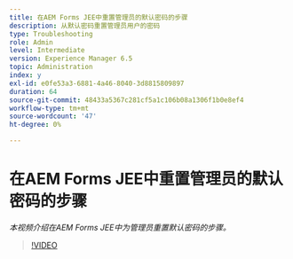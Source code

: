 ```yaml
---
title: 在AEM Forms JEE中重置管理员的默认密码的步骤
description: 从默认密码重置管理员用户的密码
type: Troubleshooting
role: Admin
level: Intermediate
version: Experience Manager 6.5
topic: Administration
index: y
exl-id: e0fe53a3-6881-4a46-8040-3d8815809897
duration: 64
source-git-commit: 48433a5367c281cf5a1c106b08a1306f1b0e8ef4
workflow-type: tm+mt
source-wordcount: '47'
ht-degree: 0%

---
```


# 在AEM Forms JEE中重置管理员的默认密码的步骤

*本视频介绍在AEM Forms JEE中为管理员重置默认密码的步骤。*

>[!VIDEO](https://video.tv.adobe.com/v/3417715?quality=12&learn=on&captions=chi_hans)
